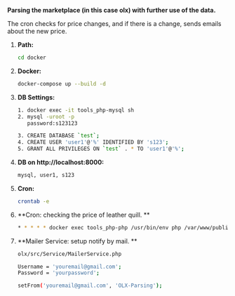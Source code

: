 **Parsing the marketplace (in this case olx) with further use of the data.**

The cron checks for price changes, and if there is a change, sends emails about the new price.



1. **Path:**

    ```bash
    cd docker
    ```

2. **Docker:**

    ```bash
    docker-compose up --build -d
    ```

3. **DB Settings:**

    ```bash
    1. docker exec -it tools_php-mysql sh
    2. mysql -uroot -p  
       password:s123123
   
    3. CREATE DATABASE `test`;
    4. CREATE USER 'user1'@'%' IDENTIFIED BY 's123';
    5. GRANT ALL PRIVILEGES ON `test` . * TO 'user1'@'%';

    ```

4. **DB on http://localhost:8000:**

    ```bash
    mysql, user1, s123
    ```

5. **Cron:**

    ```bash
    crontab -e
    ```

6. **Cron: checking the price of leather quill. **

    ```bash
    * * * * * docker exec tools_php-php /usr/bin/env php /var/www/public/update-prices.php >> <путь_до_проекту>/olx/cron.log 2>&1
    ```

7. **Mailer Service: setup notify by mail. **

    ```bash
    olx/src/Service/MailerService.php
   
   Username = 'youremail@gmail.com';
   Password = 'yourpassword';
   
   setFrom('youremail@gmail.com', 'OLX-Parsing');
    ```

